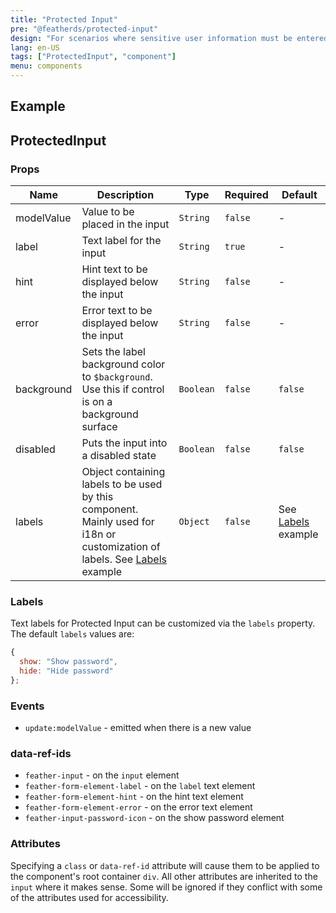 ```yaml
---
title: "Protected Input"
pre: "@featherds/protected-input"
design: "For scenarios where sensitive user information must be entered into a computer interface discreetly."
lang: en-US
tags: ["ProtectedInput", "component"]
menu: components
---
```


## Example

<ProtectedInput-Examples />

## ProtectedInput

### Props

| Name       | Description                                                                                                                           | Type      | Required | Default                       |
| ---------- | ------------------------------------------------------------------------------------------------------------------------------------- | --------- | -------- | ----------------------------- |
| modelValue | Value to be placed in the input                                                                                                       | `String`  | `false`  | -                             |
| label      | Text label for the input                                                                                                              | `String`  | `true`   | -                             |
| hint       | Hint text to be displayed below the input                                                                                             | `String`  | `false`  | -                             |
| error      | Error text to be displayed below the input                                                                                            | `String`  | `false`  | -                             |
| background | Sets the label background color to `$background`. Use this if control is on a background surface                                      | `Boolean` | `false`  | `false`                       |
| disabled   | Puts the input into a disabled state                                                                                                  | `Boolean` | `false`  | `false`                       |
| labels     | Object containing labels to be used by this component. Mainly used for i18n or customization of labels. See [Labels](#labels) example | `Object`  | `false`  | See [Labels](#labels) example |

### Labels

Text labels for Protected Input can be customized via the `labels` property. The default `labels` values are:

```js
{
  show: "Show password",
  hide: "Hide password"
};
```

### Events

- `update:modelValue` - emitted when there is a new value

### data-ref-ids

- `feather-input` - on the `input` element
- `feather-form-element-label` - on the `label` text element
- `feather-form-element-hint` - on the hint text element
- `feather-form-element-error` - on the error text element
- `feather-input-password-icon` - on the show password element

### Attributes

Specifying a `class` or `data-ref-id` attribute will cause them to be applied to the component's root container `div`. All other attributes are inherited to the `input` where it makes sense. Some will be ignored if they conflict with some of the attributes used for accessibility.
